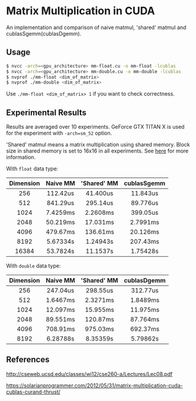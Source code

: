 # Matrix Multiplication in CUDA

An implementation and comparison of naive matmul, 'shared' matmul and cublasSgemm(cublasDgemm).





## Usage

```bash
$ nvcc -arch=<gpu_architecture> mm-float.cu -o mm-float -lcublas
$ nvcc -arch=<gpu_architecture> mm-double.cu -o mm-double -lcublas
$ nvprof ./mm-float <dim_of_matrix>
$ nvprof ./mm-double <dim_of_matrix>
```

Use `./mm-float <dim_of_matrix> 1` if you want to check correctness.





## Experimental Results

Results are averaged over 10 experiments. GeForce GTX TITAN X is used for the experiment with `-arch=sm_52` option.

'Shared' matmul means a matrix multiplication using shared memory. Block size in shared memory is set to 16x16 in all experiments. See [here](http://cseweb.ucsd.edu/classes/wi12/cse260-a/Lectures/Lec08.pdf) for more information.



With `float` data type:

| Dimension | Naive MM | 'Shared' MM | cublasSgemm |
| :-------: | :------: | :---------: | :---------: |
|    256    | 112.42us |  41.400us   |  11.843us   |
|    512    | 841.29us |  295.14us   |  89.776us   |
|   1024    | 7.4259ms |  2.2608ms   |  399.05us   |
|   2048    | 50.219ms |  17.031ms   |  2.7991ms   |
|   4096    | 479.67ms |  136.61ms   |  20.126ms   |
|   8192    | 5.67334s |  1.24943s   |  207.43ms   |
|   16384   | 53.7824s |  11.1537s   |  1.75428s   |



With `double` data type:

| Dimension | Naive MM | 'Shared' MM | cublasDgemm |
| :-------: | :------: | :---------: | :---------: |
|    256    | 247.04us |  298.55us   |  312.77us   |
|    512    | 1.6467ms |  2.3271ms   |  1.8489ms   |
|   1024    | 12.097ms |  15.955ms   |  11.975ms   |
|   2048    | 89.551ms |  120.87ms   |  87.764ms   |
|   4096    | 708.91ms |  975.03ms   |  692.37ms   |
|   8192    | 6.28788s |  8.35359s   |  5.79862s   |





## References

http://cseweb.ucsd.edu/classes/wi12/cse260-a/Lectures/Lec08.pdf

https://solarianprogrammer.com/2012/05/31/matrix-multiplication-cuda-cublas-curand-thrust/

